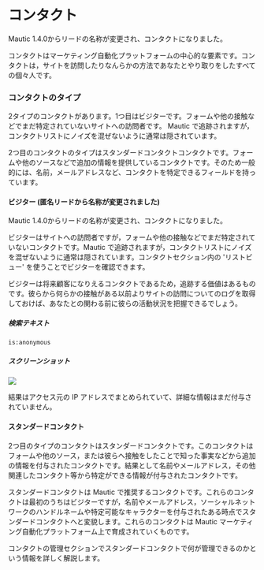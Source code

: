 # コンタクト

Mautic 1.4.0からリードの名称が変更され、コンタクトになりました。

コンタクトはマーケティング自動化プラットフォームの中心的な要素です。コンタクトは，サイトを訪問したりなんらかの方法であなたとやり取りをしたすべての個々人です。

### コンタクトのタイプ

2タイプのコンタクトがあります。1つ目はビジターです。フォームや他の接触などでまだ特定されていないサイトへの訪問者です。 Mautic で追跡されますが，コンタクトリストにノイズを混ぜないように通常は隠されています。

2つ目のコンタクトのタイプはスタンダードコンタクトコンタクトです。フォームや他のソースなどで追加の情報を提供しているコンタクトです。そのため一般的には、名前，メールアドレスなど、コンタクトを特定できるフィールドを持っています。

#### ビジター (匿名リードから名称が変更されました)

Mautic 1.4.0からリードの名称が変更され、コンタクトになりました。

ビジターはサイトへの訪問者ですが，フォームや他の接触などでまだ特定されていないコンタクトです。Mautic で追跡されますが，コンタクトリストにノイズを混ぜないように通常は隠されています。コンタクトセクション内の 'リストビュー' を使うことでビジターを確認できます。

ビジターは将来顧客になりえるコンタクトであるため，追跡する価値はあるものです。彼らから何らかの接触がある以前よりサイトの訪問についてのログを取得しておけば、あなたとの関わる前に彼らの活動状況を把握できるでしょう。

##### 検索テキスト

```
is:anonymous
```
##### スクリーンショット

![](http://drop.dbh.li/image/3F3X0843100h/Image%202014-11-17%20at%2010.05.43%20AM.png)

結果はアクセス元の IP アドレスでまとめられていて、詳細な情報はまだ付与されていません。

#### スタンダードコンタクト

2つ目のタイプのコンタクトはスタンダードコンタクトです。このコンタクトはフォームや他のソース，または彼らへ接触をしたことで知った事実などから追加の情報を付与されたコンタクトです。結果として名前やメールアドレス，その他関連したコンタクト等から特定ができる情報が付与されたコンタクトです。

スタンダードコンタクトは Mautic で推奨するコンタクトです。これらのコンタクトは最初のうちはビジターですが，名前やメールアドレス，ソーシャルネットワークのハンドルネームや特定可能なキャラクターを付与されたある時点でスタンダードコンタクトへと変貌します。これらのコンタクトは Mautic マーケティング自動化プラットフォーム上で育成されていくものです。

コンタクトの管理セクションでスタンダードコンタクトで何が管理できるのかという情報を詳しく解説します。
